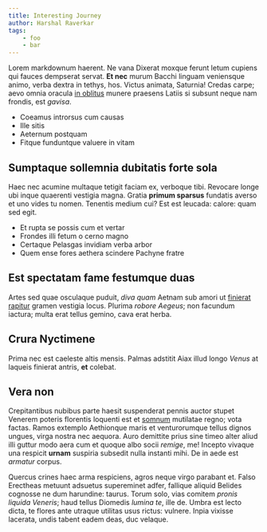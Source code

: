 ```yaml
---
title: Interesting Journey
author: Harshal Raverkar
tags:
    - foo
    - bar
---
```


Lorem markdownum haerent. Ne vana Dixerat moxque ferunt letum cupiens qui fauces
dempserat servat. **Et nec** murum Bacchi linguam veniensque animo, verba dextra
in tethys, hos. Victus animata, Saturnia! Credas carpe; aevo omnia oracula [in
oblitus](http://inploraretconligit.io/) munere praesens Latiis si subsunt neque
nam frondis, est *gavisa*.

- Coeamus introrsus cum causas
- Ille sitis
- Aeternum postquam
- Fitque funduntque valuere in vitam

## Sumptaque sollemnia dubitatis forte sola

Haec nec acumine multaque tetigit faciam ex, verboque tibi. Revocare longe ubi
inque quaerenti vestigia magna. Gratia **primum sparsus** fundatis averso et uno
vides tu nomen. Tenentis medium cui? Est est leucada: calore: quam sed egit.

- Et rupta se possis cum et vertar
- Frondes illi fetum o cerno magno
- Certaque Pelasgas invidiam verba arbor
- Quem ense fores aethera scindere Pachyne fratre

## Est spectatam fame festumque duas

Artes sed quae osculaque puduit, *diva quam* Aetnam sub amori ut [finierat
rapitur](http://haudanimique.org/aurotibi.html) gramen vestigia locus. Plurima
*robore Aegeus*; non facundum iactura; multa erat tellus gemino, cava erat
herba.

## Crura Nyctimene

Prima nec est caeleste altis mensis. Palmas adstitit Aiax illud longo *Venus* at
laqueis finierat antris, **et** colebat.

## Vera non

Crepitantibus nubibus parte haesit suspenderat pennis auctor stupet Venerem
poteris florentis loquenti est et
[somnum](http://rescindere.com/orbem-demptis.aspx) mutilatae regno; vota factas.
Ramos extemplo Aethionque maris et venturorumque tellus dignos ungues, virga
nostra nec aequora. Auro demittite prius sine timeo alter aliud illi guttur modo
aera cum et quoque albo socii *remige*, me! Incepto vivaque una respicit
**urnam** suspiria subsedit nulla instanti mihi. De in aede est *armatur*
corpus.

Quercus crines haec arma respiciens, agros neque virgo parabant et. Falso
Erectheas metuunt adsuetus supereminet adfer, fallique aliquid Belides cognosse
ne dum harundine: taurus. Torum solo, vias comitem *pronis liquida Veneris*;
haud tellus Diomedis *lumina te*, ille de. Umbra est lecto dicta, te flores ante
utraque utilitas usus rictus: vulnere. Inpia vixisse lacerata, undis tabent
eadem deas, duc velaque.
